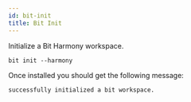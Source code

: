 ```yaml
--- 
id: bit-init
title: Bit Init
---
```


Initialize a Bit Harmony workspace.

```shell
bit init --harmony
```

Once installed you should get the following message:

```shell
successfully initialized a bit workspace.
```
